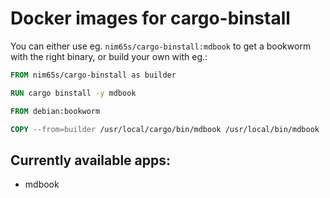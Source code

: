 # Docker images for cargo-binstall

You can either use eg. `nim65s/cargo-binstall:mdbook` to get a bookworm with the right binary,
or build your own with eg.:

```Dockerfile
FROM nim65s/cargo-binstall as builder

RUN cargo binstall -y mdbook

FROM debian:bookworm

COPY --from=builder /usr/local/cargo/bin/mdbook /usr/local/bin/mdbook
```

## Currently available apps:

- mdbook
